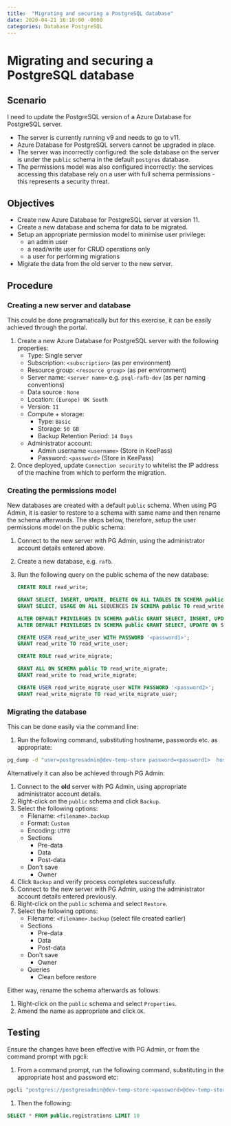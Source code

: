 ```yaml
---
title:  "Migrating and securing a PostgreSQL database"
date: 2020-04-21 16:10:00 -0000
categories: Database PostgreSQL
---
```

# Migrating and securing a PostgreSQL database

## Scenario
I need to update the PostgreSQL version of a Azure Database for PostgreSQL server.

 * The server is currently running v9 and needs to go to v11.
 * Azure Database for PostgreSQL servers cannot be upgraded in place.
 * The server was incorrectly configured: the sole database on the server is under the `public` schema in the default `postgres` database.
 * The permissions model was also configured incorrectly: the services accessing this database rely on a user with full schema permissions - this represents a security threat.

## Objectives
 * Create new Azure Database for PostgreSQL server at version 11.
 * Create a new database and schema for data to be migrated.
 * Setup an appropriate permission model to minimise user privilege:
    * an admin user
    * a read/write user for CRUD operations only
    * a user for performing migrations
 * Migrate the data from the old server to the new server.

## Procedure
### Creating a new server and database
This could be done programatically but for this exercise, it can be easily achieved through the portal.
 1. Create a new Azure Database for PostgreSQL server with the following properties:
    * Type: Single server
    * Subscription: `<subscription>` (as per environment)
    * Resource group: `<resource group>` (as per environment)
    * Server name: `<server name>` e.g. `psql-rafb-dev` (as per naming conventions)
    * Data source : `None`
    * Location: `(Europe) UK South`
    * Version: `11`
    * Compute + storage: 
      * Type: `Basic`  
      * Storage: `50 GB`
      * Backup Retention Period: `14 Days`
    * Administrator account:
      * Admin username `<username>` (Store in KeePass)
      * Password: `<password>` (Store in KeePass)
 1. Once deployed, update `Connection security` to whitelist the IP address of the machine from which to perform the migration.

### Creating the permissions model
New databases are created with a default `public` schema. When using PG Admin, it is easier to restore to a schema with same name and then rename the schema afterwards. The steps below, therefore, setup the user permissions model on the public schema:
 1. Connect to the new server with PG Admin, using the administrator account details entered above.
 1. Create a new database, e.g. `rafb`.
 1. Run the following query on the public schema of the new database:

    ```sql
    CREATE ROLE read_write;

    GRANT SELECT, INSERT, UPDATE, DELETE ON ALL TABLES IN SCHEMA public TO read_write;  
    GRANT SELECT, USAGE ON ALL SEQUENCES IN SCHEMA public TO read_write;

    ALTER DEFAULT PRIVILEGES IN SCHEMA public GRANT SELECT, INSERT, UPDATE, DELETE ON TABLES TO read_write;  
    ALTER DEFAULT PRIVILEGES IN SCHEMA public GRANT SELECT, UPDATE ON SEQUENCES TO read_write;

    CREATE USER read_write_user WITH PASSWORD '<password1>';  
    GRANT read_write TO read_write_user;

    CREATE ROLE read_write_migrate;

    GRANT ALL ON SCHEMA public TO read_write_migrate;  
    GRANT read_write to read_write_migrate;

    CREATE USER read_write_migrate_user WITH PASSWORD '<password2>';  
    GRANT read_write_migrate TO read_write_migrate_user;
    ```

### Migrating the database
This can be done easily via the command line: 
 1. Run the following command, substituting hostname, passwords etc. as appropriate:  
 ```sh
 pg_dump -d "user=postgresadmin@dev-temp-store password=<password1>  host=dev-temp-store.postgres.database.azure.com port=5432 dbname=postgres sslmode=require" | psql -d "user=postgres@psql-rafb-dev password=<password2> host=psql-rafb-dev.postgres.database.azure.com port=5432 dbname=rafb sslmode=require"
 ```

Alternatively it can also be achieved through PG Admin: 
 1. Connect to the **old** server with PG Admin, using appropriate administrator account details.
 1. Right-click on the `public` schema and click `Backup`.
 1. Select the following options:
    * Filename: `<filename>.backup`
    * Format: `Custom`
    * Encoding: `UTF8`
    * Sections
      * Pre-data
      * Data
      * Post-data
    * Don't save
      * Owner
 1. Click `Backup` and verify process completes successfully.
 1. Connect to the new server with PG Admin, using the administrator account details entered previously.   
 1. Right-click on the `public` schema and select `Restore`.
 1. Select the following options:
    * Filename: `<filename>.backup` (select file created earlier)
    * Sections
      * Pre-data
      * Data
      * Post-data
    * Don't save
      * Owner
    * Queries
      * Clean before restore  

Either way, rename the schema afterwards as follows:
 1. Right-click on the `public` schema and select `Properties`.
 1. Amend the name as appropriate and click `OK`.
 
## Testing
 Ensure the changes have been effective with PG Admin, or from the command prompt with pgcli:
 
 1. From a command prompt, run the following command, substituting in the appropriate host and password etc: 
  ```sh
  pgcli "postgres://postgresadmin@dev-temp-store:<password>@dev-temp-store.postgres.database.azure.com:5432/postgres?sslmode=require"
  ```
1. Then the following:  
  ```sql
  SELECT * FROM public.registrations LIMIT 10
  ```